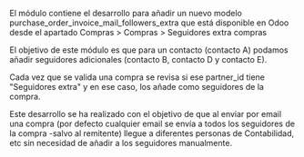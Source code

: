El módulo contiene el desarrollo para añadir un nuevo modelo purchase_order_invoice_mail_followers_extra que está disponible en Odoo desde el apartado Compras > Compras > Seguidores extra compras

El objetivo de este módulo es que para un contacto (contacto A) podamos añadir seguidores adicionales (contacto B, contacto D y contacto E).

Cada vez que se valida una compra se revisa si ese partner_id tiene "Seguidores extra" y en ese caso, los añade como seguidores de la compra. 

Este desarrollo se ha realizado con el objetivo de que al enviar por email una compra (por defecto cualquier email se envía a todos los seguidores de la compra -salvo al remitente) llegue a diferentes personas de Contabilidad, etc sin necesidad de añadir a los seguidores manualmente.
